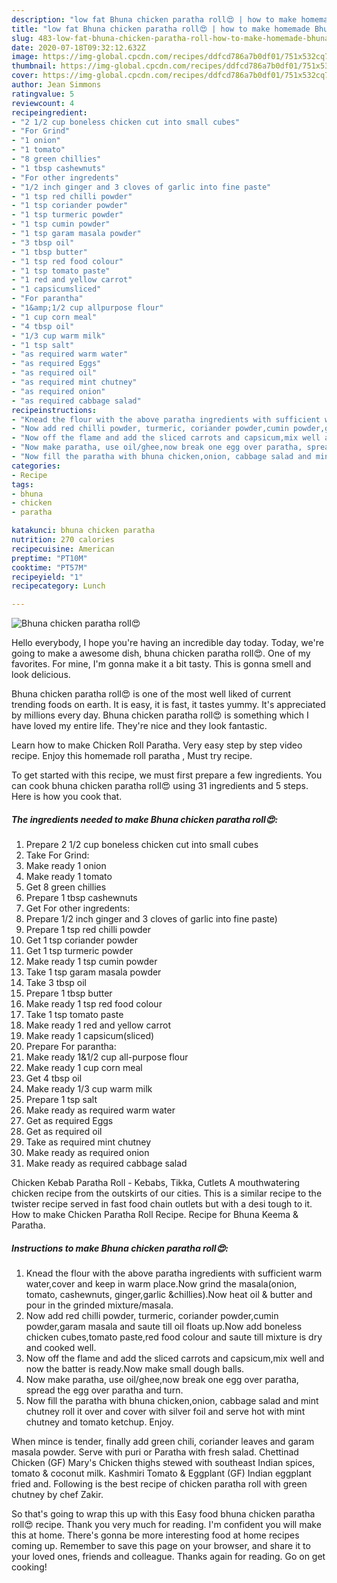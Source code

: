 ```yaml
---
description: "low fat Bhuna chicken paratha roll😍 | how to make homemade Bhuna chicken paratha roll😍"
title: "low fat Bhuna chicken paratha roll😍 | how to make homemade Bhuna chicken paratha roll😍"
slug: 483-low-fat-bhuna-chicken-paratha-roll-how-to-make-homemade-bhuna-chicken-paratha-roll
date: 2020-07-18T09:32:12.632Z
image: https://img-global.cpcdn.com/recipes/ddfcd786a7b0df01/751x532cq70/bhuna-chicken-paratha-roll😍-recipe-main-photo.jpg
thumbnail: https://img-global.cpcdn.com/recipes/ddfcd786a7b0df01/751x532cq70/bhuna-chicken-paratha-roll😍-recipe-main-photo.jpg
cover: https://img-global.cpcdn.com/recipes/ddfcd786a7b0df01/751x532cq70/bhuna-chicken-paratha-roll😍-recipe-main-photo.jpg
author: Jean Simmons
ratingvalue: 5
reviewcount: 4
recipeingredient:
- "2 1/2 cup boneless chicken cut into small cubes"
- "For Grind"
- "1 onion"
- "1 tomato"
- "8 green chillies"
- "1 tbsp cashewnuts"
- "For other ingredents"
- "1/2 inch ginger and 3 cloves of garlic into fine paste"
- "1 tsp red chilli powder"
- "1 tsp coriander powder"
- "1 tsp turmeric powder"
- "1 tsp cumin powder"
- "1 tsp garam masala powder"
- "3 tbsp oil"
- "1 tbsp butter"
- "1 tsp red food colour"
- "1 tsp tomato paste"
- "1 red and yellow carrot"
- "1 capsicumsliced"
- "For parantha"
- "1&amp;1/2 cup allpurpose flour"
- "1 cup corn meal"
- "4 tbsp oil"
- "1/3 cup warm milk"
- "1 tsp salt"
- "as required warm water"
- "as required Eggs"
- "as required oil"
- "as required mint chutney"
- "as required onion"
- "as required cabbage salad"
recipeinstructions:
- "Knead the flour with the above paratha ingredients with sufficient warm water,cover and keep in warm place.Now grind the masala(onion, tomato, cashewnuts, ginger,garlic &amp;chillies).Now heat oil &amp; butter and pour in the grinded mixture/masala."
- "Now add red chilli powder, turmeric, coriander powder,cumin powder,garam masala and saute till oil floats up.Now add boneless chicken cubes,tomato paste,red food colour and saute till mixture is dry and cooked well."
- "Now off the flame and add the sliced carrots and capsicum,mix well and now the batter is ready.Now make small dough balls."
- "Now make paratha, use oil/ghee,now break one egg over paratha, spread the egg over paratha and turn."
- "Now fill the paratha with bhuna chicken,onion, cabbage salad and mint chutney roll it over and cover with silver foil and serve hot with mint chutney and tomato ketchup. Enjoy."
categories:
- Recipe
tags:
- bhuna
- chicken
- paratha

katakunci: bhuna chicken paratha 
nutrition: 270 calories
recipecuisine: American
preptime: "PT10M"
cooktime: "PT57M"
recipeyield: "1"
recipecategory: Lunch

---
```



![Bhuna chicken paratha roll😍](https://img-global.cpcdn.com/recipes/ddfcd786a7b0df01/751x532cq70/bhuna-chicken-paratha-roll😍-recipe-main-photo.jpg)

Hello everybody, I hope you're having an incredible day today. Today, we're going to make a awesome dish, bhuna chicken paratha roll😍. One of my favorites. For mine, I'm gonna make it a bit tasty. This is gonna smell and look delicious.

Bhuna chicken paratha roll😍 is one of the most well liked of current trending foods on earth. It is easy, it is fast, it tastes yummy. It's appreciated by millions every day. Bhuna chicken paratha roll😍 is something which I have loved my entire life. They're nice and they look fantastic.

Learn how to make Chicken Roll Paratha. Very easy step by step video recipe. Enjoy this homemade roll paratha , Must try recipe.


To get started with this recipe, we must first prepare a few ingredients. You can cook bhuna chicken paratha roll😍 using 31 ingredients and 5 steps. Here is how you cook that.

<!--inarticleads1-->

##### The ingredients needed to make Bhuna chicken paratha roll😍:

1. Prepare 2 1/2 cup boneless chicken cut into small cubes
1. Take For Grind:
1. Make ready 1 onion
1. Make ready 1 tomato
1. Get 8 green chillies
1. Prepare 1 tbsp cashewnuts
1. Get For other ingredents:
1. Prepare 1/2 inch ginger and 3 cloves of garlic into fine paste)
1. Prepare 1 tsp red chilli powder
1. Get 1 tsp coriander powder
1. Get 1 tsp turmeric powder
1. Make ready 1 tsp cumin powder
1. Take 1 tsp garam masala powder
1. Take 3 tbsp oil
1. Prepare 1 tbsp butter
1. Make ready 1 tsp red food colour
1. Take 1 tsp tomato paste
1. Make ready 1 red and yellow carrot
1. Make ready 1 capsicum(sliced)
1. Prepare For parantha:
1. Make ready 1&amp;1/2 cup all-purpose flour
1. Make ready 1 cup corn meal
1. Get 4 tbsp oil
1. Make ready 1/3 cup warm milk
1. Prepare 1 tsp salt
1. Make ready as required warm water
1. Get as required Eggs
1. Get as required oil
1. Take as required mint chutney
1. Make ready as required onion
1. Make ready as required cabbage salad


Chicken Kebab Paratha Roll - Kebabs, Tikka, Cutlets A mouthwatering chicken recipe from the outskirts of our cities. This is a similar recipe to the twister recipe served in fast food chain outlets but with a desi tough to it. How to make Chicken Paratha Roll Recipe. Recipe for Bhuna Keema &amp; Paratha. 

<!--inarticleads2-->

##### Instructions to make Bhuna chicken paratha roll😍:

1. Knead the flour with the above paratha ingredients with sufficient warm water,cover and keep in warm place.Now grind the masala(onion, tomato, cashewnuts, ginger,garlic &amp;chillies).Now heat oil &amp; butter and pour in the grinded mixture/masala.
1. Now add red chilli powder, turmeric, coriander powder,cumin powder,garam masala and saute till oil floats up.Now add boneless chicken cubes,tomato paste,red food colour and saute till mixture is dry and cooked well.
1. Now off the flame and add the sliced carrots and capsicum,mix well and now the batter is ready.Now make small dough balls.
1. Now make paratha, use oil/ghee,now break one egg over paratha, spread the egg over paratha and turn.
1. Now fill the paratha with bhuna chicken,onion, cabbage salad and mint chutney roll it over and cover with silver foil and serve hot with mint chutney and tomato ketchup. Enjoy.


When mince is tender, finally add green chili, coriander leaves and garam masala powder. Serve with puri or Paratha with fresh salad. Chettinad Chicken (GF) Mary&#39;s Chicken thighs stewed with southeast Indian spices, tomato &amp; coconut milk. Kashmiri Tomato &amp; Eggplant (GF) Indian eggplant fried and. Following is the best recipe of chicken paratha roll with green chutney by chef Zakir. 

So that's going to wrap this up with this Easy food bhuna chicken paratha roll😍 recipe. Thank you very much for reading. I'm confident you will make this at home. There's gonna be more interesting food at home recipes coming up. Remember to save this page on your browser, and share it to your loved ones, friends and colleague. Thanks again for reading. Go on get cooking!
